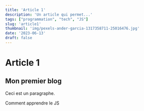 ```yaml
---
title: 'Article 1'
description: 'Un article qui permet...'
tags: ["programmation", "tech", "JS"]
slug: 'article1'
thumbnail: 'img/pexels-ander-garcia-1317358711-25016476.jpg'
date: '2023-06-13'
draft: false
---
```


# Article 1

## Mon premier blog

Ceci est un paragraphe.

Comment apprendre le JS